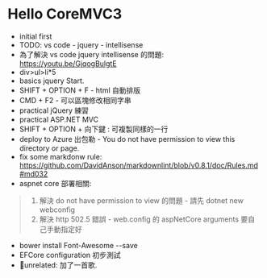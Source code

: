 # Hello CoreMVC3

+ initial first
+ TODO: vs code - jquery - intellisense
+ 為了解決 vs code jquery intellisense 的問題: <https://youtu.be/GjqogBulgtE>
+ div>ul>li*5
+ basics jquery Start.
+ SHIFT + OPTION + F - html 自動排版
+ CMD + F2 - 可以區塊修改相同字串
+ practical jQuery 練習
+ practical ASP.NET MVC
+ SHIFT + OPTION + 向下鍵 : 可複製同樣的一行
+ deploy to Azure 出包勒 - You do not have permission to view this directory or page.
+ fix some markdonw rule: <https://github.com/DavidAnson/markdownlint/blob/v0.8.1/doc/Rules.md#md032>
+ aspnet core 部署相關:

> 1. 解決 do not have permission to view 的問題 - 請先 dotnet new webconfig
> 2. 解決  http 502.5 錯誤 - web.config 的 aspNetCore arguments 要自己手動指定好

+ bower install Font-Awesome --save
+ EFCore configuration 初步測試
+ unrelated: 加了一首歌.